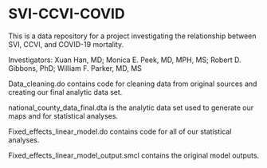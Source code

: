 # SVI-CCVI-COVID

This is a data repository for a project investigating the relationship between SVI, CCVI, and COVID-19 mortality.

Investigators:
Xuan Han, MD; Monica E. Peek, MD, MPH, MS; Robert D. Gibbons, PhD; William F. Parker, MD, MS

Data_cleaning.do contains code for cleaning data from original sources and creating our final analytic data set.

national_county_data_final.dta is the analytic data set used to generate our maps and for statistical analyses.

Fixed_effects_linear_model.do contains code for all of our statistical analyses.

Fixed_effects_linear_model_output.smcl contains the original model outputs. 
